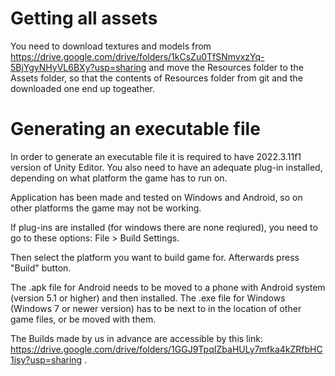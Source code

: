 # Getting all assets

You need to download textures and models from https://drive.google.com/drive/folders/1kCsZu0TfSNmvxzYq-5BjYgyNHyVL6BXy?usp=sharing and move the Resources folder to the Assets folder, so that the contents of Resources folder from git and the downloaded one end up togeather.

# Generating an executable file

In order to generate an executable file it is required to have 2022.3.11f1 version of Unity Editor. You also need to have an adequate plug-in installed, depending on what platform the game has to run on.

Application has been made and tested on Windows and Android, so on other platforms the game may not be working.

If plug-ins are installed (for windows there are none reqiured), you need to go to these options: File > Build Settings.

Then select the platform you want to build game for. Afterwards press "Build" button.

The .apk file for Android needs to be moved to a phone with Android system (version 5.1 or higher) and then installed.
The .exe file for Windows (Windows 7 or newer version) has to be next to in the location of other game files, or be moved with them.

The Builds made by us in advance are accessible by this link: https://drive.google.com/drive/folders/1GGJ9TpqIZbaHULy7mfka4kZRfbHC1isy?usp=sharing .
